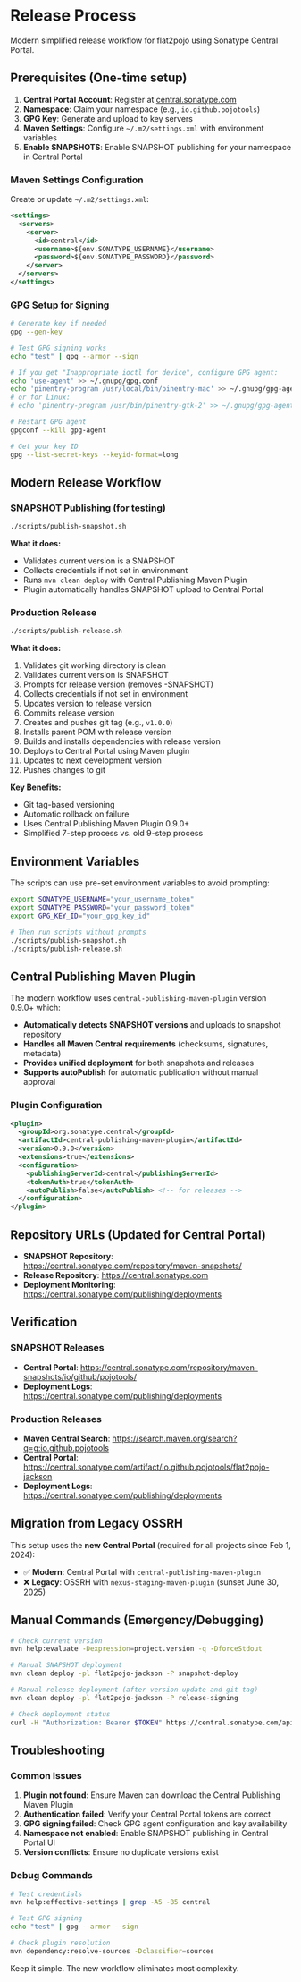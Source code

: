 # Release Process

Modern simplified release workflow for flat2pojo using Sonatype Central Portal.

## Prerequisites (One-time setup)

1. **Central Portal Account**: Register at [central.sonatype.com](https://central.sonatype.com)
2. **Namespace**: Claim your namespace (e.g., `io.github.pojotools`)
3. **GPG Key**: Generate and upload to key servers
4. **Maven Settings**: Configure `~/.m2/settings.xml` with environment variables
5. **Enable SNAPSHOTS**: Enable SNAPSHOT publishing for your namespace in Central Portal

### Maven Settings Configuration

Create or update `~/.m2/settings.xml`:

```xml
<settings>
  <servers>
    <server>
      <id>central</id>
      <username>${env.SONATYPE_USERNAME}</username>
      <password>${env.SONATYPE_PASSWORD}</password>
    </server>
  </servers>
</settings>
```

### GPG Setup for Signing

```bash
# Generate key if needed
gpg --gen-key

# Test GPG signing works
echo "test" | gpg --armor --sign

# If you get "Inappropriate ioctl for device", configure GPG agent:
echo 'use-agent' >> ~/.gnupg/gpg.conf
echo 'pinentry-program /usr/local/bin/pinentry-mac' >> ~/.gnupg/gpg-agent.conf  # macOS
# or for Linux:
# echo 'pinentry-program /usr/bin/pinentry-gtk-2' >> ~/.gnupg/gpg-agent.conf

# Restart GPG agent
gpgconf --kill gpg-agent

# Get your key ID
gpg --list-secret-keys --keyid-format=long
```

## Modern Release Workflow

### SNAPSHOT Publishing (for testing)

```bash
./scripts/publish-snapshot.sh
```

**What it does:**
- Validates current version is a SNAPSHOT
- Collects credentials if not set in environment
- Runs `mvn clean deploy` with Central Publishing Maven Plugin
- Plugin automatically handles SNAPSHOT upload to Central Portal

### Production Release

```bash
./scripts/publish-release.sh
```

**What it does:**
1. Validates git working directory is clean
2. Validates current version is SNAPSHOT
3. Prompts for release version (removes -SNAPSHOT)
4. Collects credentials if not set in environment
5. Updates version to release version
6. Commits release version
7. Creates and pushes git tag (e.g., `v1.0.0`)
8. Installs parent POM with release version
9. Builds and installs dependencies with release version
10. Deploys to Central Portal using Maven plugin
11. Updates to next development version
12. Pushes changes to git

**Key Benefits:**
- Git tag-based versioning
- Automatic rollback on failure
- Uses Central Publishing Maven Plugin 0.9.0+
- Simplified 7-step process vs. old 9-step process

## Environment Variables

The scripts can use pre-set environment variables to avoid prompting:

```bash
export SONATYPE_USERNAME="your_username_token"
export SONATYPE_PASSWORD="your_password_token"
export GPG_KEY_ID="your_gpg_key_id"

# Then run scripts without prompts
./scripts/publish-snapshot.sh
./scripts/publish-release.sh
```

## Central Publishing Maven Plugin

The modern workflow uses `central-publishing-maven-plugin` version 0.9.0+ which:

- **Automatically detects SNAPSHOT versions** and uploads to snapshot repository
- **Handles all Maven Central requirements** (checksums, signatures, metadata)
- **Provides unified deployment** for both snapshots and releases
- **Supports autoPublish** for automatic publication without manual approval

### Plugin Configuration

```xml
<plugin>
  <groupId>org.sonatype.central</groupId>
  <artifactId>central-publishing-maven-plugin</artifactId>
  <version>0.9.0</version>
  <extensions>true</extensions>
  <configuration>
    <publishingServerId>central</publishingServerId>
    <tokenAuth>true</tokenAuth>
    <autoPublish>false</autoPublish> <!-- for releases -->
  </configuration>
</plugin>
```

## Repository URLs (Updated for Central Portal)

- **SNAPSHOT Repository**: https://central.sonatype.com/repository/maven-snapshots/
- **Release Repository**: https://central.sonatype.com
- **Deployment Monitoring**: https://central.sonatype.com/publishing/deployments

## Verification

### SNAPSHOT Releases
- **Central Portal**: https://central.sonatype.com/repository/maven-snapshots/io/github/pojotools/
- **Deployment Logs**: https://central.sonatype.com/publishing/deployments

### Production Releases
- **Maven Central Search**: https://search.maven.org/search?q=g:io.github.pojotools
- **Central Portal**: https://central.sonatype.com/artifact/io.github.pojotools/flat2pojo-jackson
- **Deployment Logs**: https://central.sonatype.com/publishing/deployments

## Migration from Legacy OSSRH

This setup uses the **new Central Portal** (required for all projects since Feb 1, 2024):

- ✅ **Modern**: Central Portal with `central-publishing-maven-plugin`
- ❌ **Legacy**: OSSRH with `nexus-staging-maven-plugin` (sunset June 30, 2025)

## Manual Commands (Emergency/Debugging)

```bash
# Check current version
mvn help:evaluate -Dexpression=project.version -q -DforceStdout

# Manual SNAPSHOT deployment
mvn clean deploy -pl flat2pojo-jackson -P snapshot-deploy

# Manual release deployment (after version update and git tag)
mvn clean deploy -pl flat2pojo-jackson -P release-signing

# Check deployment status
curl -H "Authorization: Bearer $TOKEN" https://central.sonatype.com/api/v1/publisher/deployments
```

## Troubleshooting

### Common Issues

1. **Plugin not found**: Ensure Maven can download the Central Publishing Maven Plugin
2. **Authentication failed**: Verify your Central Portal tokens are correct
3. **GPG signing failed**: Check GPG agent configuration and key availability
4. **Namespace not enabled**: Enable SNAPSHOT publishing in Central Portal UI
5. **Version conflicts**: Ensure no duplicate versions exist

### Debug Commands

```bash
# Test credentials
mvn help:effective-settings | grep -A5 -B5 central

# Test GPG signing
echo "test" | gpg --armor --sign

# Check plugin resolution
mvn dependency:resolve-sources -Dclassifier=sources
```

Keep it simple. The new workflow eliminates most complexity.